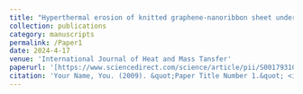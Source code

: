 ```yaml
---
title: "Hyperthermal erosion of knitted graphene-nanoribbon sheet under atomic oxygen bombardment"
collection: publications
category: manuscripts
permalink: /Paper1
date: 2024-4-17
venue: 'International Journal of Heat and Mass Tansfer'
paperurl: '[https://www.sciencedirect.com/science/article/pii/S0017931024003727]'
citation: 'Your Name, You. (2009). &quot;Paper Title Number 1.&quot; <i>Journal 1</i>. 1(1).'
---
```

